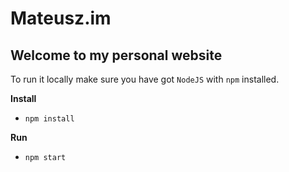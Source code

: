 # Mateusz.im
## Welcome to my personal website

To run it locally make sure you have got `NodeJS` with `npm` installed.

__Install__  
- `npm install`  

__Run__
- `npm start`
